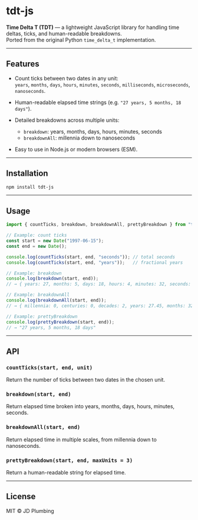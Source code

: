 # tdt-js

**Time Delta T (TDT)** — a lightweight JavaScript library for handling time deltas, ticks, and human-readable breakdowns.  
Ported from the original Python `time_delta_t` implementation.

---

## Features

- Count ticks between two dates in any unit:  
  `years`, `months`, `days`, `hours`, `minutes`, `seconds`, `milliseconds`, `microseconds`, `nanoseconds`.

- Human-readable elapsed time strings (e.g. `"27 years, 5 months, 18 days"`).

- Detailed breakdowns across multiple units:
  - `breakdown`: years, months, days, hours, minutes, seconds
  - `breakdownAll`: millennia down to nanoseconds

- Easy to use in Node.js or modern browsers (ESM).

---

## Installation

```bash
npm install tdt-js
```

---

## Usage

```js
import { countTicks, breakdown, breakdownAll, prettyBreakdown } from "tdt-js";

// Example: count ticks
const start = new Date("1997-06-15");
const end = new Date();

console.log(countTicks(start, end, "seconds")); // total seconds
console.log(countTicks(start, end, "years"));   // fractional years

// Example: breakdown
console.log(breakdown(start, end));
// → { years: 27, months: 5, days: 18, hours: 4, minutes: 32, seconds: 10 }

// Example: breakdownAll
console.log(breakdownAll(start, end));
// → { millennia: 0, centuries: 0, decades: 2, years: 27.45, months: 329.4, … }

// Example: prettyBreakdown
console.log(prettyBreakdown(start, end));
// → "27 years, 5 months, 18 days"
```

---

## API

### `countTicks(start, end, unit)`
Return the number of ticks between two dates in the chosen unit.

### `breakdown(start, end)`
Return elapsed time broken into years, months, days, hours, minutes, seconds.

### `breakdownAll(start, end)`
Return elapsed time in multiple scales, from millennia down to nanoseconds.

### `prettyBreakdown(start, end, maxUnits = 3)`
Return a human-readable string for elapsed time.

---

## License

MIT © JD Plumbing
